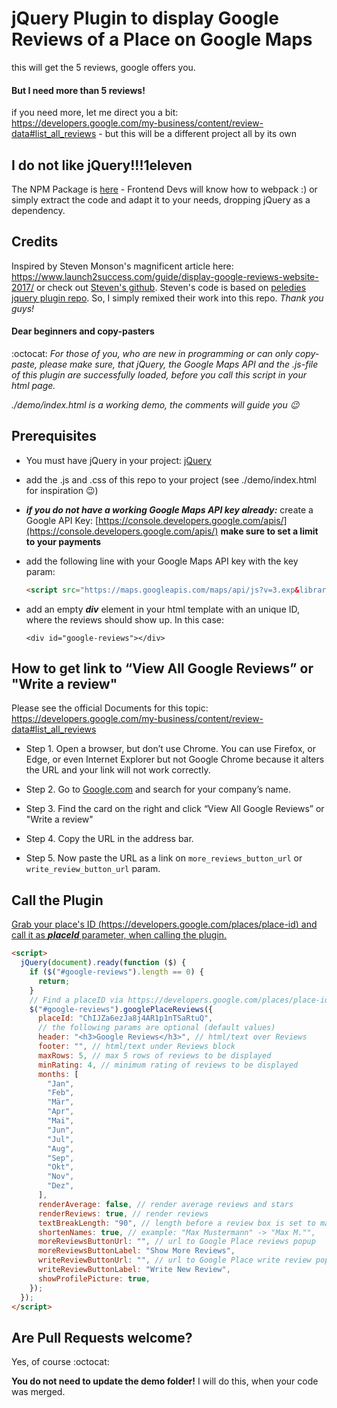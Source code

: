 # jQuery Plugin to display Google Reviews of a Place on Google Maps

this will get the 5 reviews, google offers you. 

#### But I need more than 5 reviews!

if you need more, let me direct you a bit: https://developers.google.com/my-business/content/review-data#list_all_reviews - but this will be a different project all by its own

## I do not like jQuery!!!1eleven

The NPM Package is [here](https://github.com/simonneutert/google-maps-reviews) - Frontend Devs will know how to webpack :) or simply extract the code and adapt it to your needs, dropping jQuery as a dependency.

## Credits

Inspired by Steven Monson's magnificent article here:
https://www.launch2success.com/guide/display-google-reviews-website-2017/ or check out [Steven's github](https://github.com/stevenmonson/googleReviews). Steven's code is based on [peledies jquery plugin repo](https://github.com/peledies/google-places). So, I simply remixed their work into this repo. _Thank you guys!_

#### Dear beginners and copy-pasters

:octocat: _For those of you, who are new in programming or can only copy-paste, please make sure, that jQuery, the Google Maps API and the .js-file of this plugin are successfully loaded, before you call this script in your html page._

_./demo/index.html is a working demo, the comments will guide you :wink:_

## Prerequisites

- You must have jQuery in your project: [jQuery](http://jquery.com)

- add the .js and .css of this repo to your project (see ./demo/index.html for inspiration :wink:)

- **_if you do not have a working Google Maps API key already:_** create a Google API Key: [https://console.developers.google.com/apis/](https://console.developers.google.com/apis/) **make sure to set a limit to your payments**

- add the following line with your Google Maps API key with the key param:

  ```html
  <script src="https://maps.googleapis.com/maps/api/js?v=3.exp&libraries=places&key=YourApiKeyHere"></script>
  ```

- add an empty **_div_** element in your html template with an unique ID, where the reviews should show up. In this case:

  `<div id="google-reviews"></div>`

## How to get link to “View All Google Reviews” or "Write a review"

Please see the official Documents for this topic:  
https://developers.google.com/my-business/content/review-data#list_all_reviews

- Step 1. Open a browser, but don’t use Chrome. You can use Firefox, or Edge, or even Internet Explorer but not Google Chrome because it alters the URL and your link will not work correctly.

- Step 2. Go to [Google.com](http://www.google.com) and search for your company’s name.

- Step 3. Find the card on the right and click “View All Google Reviews” or "Write a review"

- Step 4. Copy the URL in the address bar.

- Step 5. Now paste the URL as a link on `more_reviews_button_url` or `write_review_button_url` param.

## Call the Plugin

[Grab your place's ID (https://developers.google.com/places/place-id) and call it as **_placeId_** parameter, when calling the plugin. ](https://developers.google.com/places/place-id)

```html
<script>
  jQuery(document).ready(function ($) {
    if ($("#google-reviews").length == 0) {
      return;
    }
    // Find a placeID via https://developers.google.com/places/place-id
    $("#google-reviews").googlePlaceReviews({
      placeId: "ChIJZa6ezJa8j4AR1p1nTSaRtuQ",
      // the following params are optional (default values)
      header: "<h3>Google Reviews</h3>", // html/text over Reviews
      footer: "", // html/text under Reviews block
      maxRows: 5, // max 5 rows of reviews to be displayed
      minRating: 4, // minimum rating of reviews to be displayed
      months: [
        "Jan",
        "Feb",
        "Mär",
        "Apr",
        "Mai",
        "Jun",
        "Jul",
        "Aug",
        "Sep",
        "Okt",
        "Nov",
        "Dez",
      ],
      renderAverage: false, // render average reviews and stars
      renderReviews: true, // render reviews
      textBreakLength: "90", // length before a review box is set to max width
      shortenNames: true, // example: "Max Mustermann" -> "Max M."",
      moreReviewsButtonUrl: "", // url to Google Place reviews popup
      moreReviewsButtonLabel: "Show More Reviews",
      writeReviewButtonUrl: "", // url to Google Place write review popup
      writeReviewButtonLabel: "Write New Review",
      showProfilePicture: true,
    });
  });
</script>
```

## Are Pull Requests welcome?

Yes, of course :octocat:

**You do not need to update the demo folder!** I will do this, when your code was merged.
